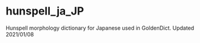 # hunspell_ja_JP
Hunspell morphology dictionary for Japanese used in GoldenDict.
Updated 2021/01/08
